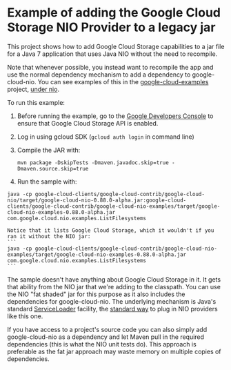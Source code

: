 Example of adding the Google Cloud Storage NIO Provider to a legacy jar
=======================================================================

This project shows how to add Google Cloud Storage capabilities to a jar file for a Java 7
application that uses Java NIO without the need to recompile.

Note that whenever possible, you instead want to recompile the app and use the normal
dependency mechanism to add a dependency to google-cloud-nio. You can see examples of
this in the [google-cloud-examples](../../../google-cloud-examples) project,
[under nio](../../../google-cloud-examples/src/main/java/com/google/cloud/examples/nio).

To run this example:

1. Before running the example, go to the [Google Developers Console][developers-console] to ensure that Google Cloud Storage API is enabled.

2. Log in using gcloud SDK (`gcloud auth login` in command line)

3. Compile the JAR with:
    ```
    mvn package -DskipTests -Dmaven.javadoc.skip=true -Dmaven.source.skip=true
    ```

4.    Run the sample with:

[//]: # ({x-version-update-start:google-cloud-nio:current})
    ```
    java -cp google-cloud-clients/google-cloud-contrib/google-cloud-nio/target/google-cloud-nio-0.88.0-alpha.jar:google-cloud-clients/google-cloud-contrib/google-cloud-nio-examples/target/google-cloud-nio-examples-0.88.0-alpha.jar com.google.cloud.nio.examples.ListFilesystems
    ```

    Notice that it lists Google Cloud Storage, which it wouldn't if you ran it without the NIO jar:
    ```
    java -cp google-cloud-clients/google-cloud-contrib/google-cloud-nio-examples/target/google-cloud-nio-examples-0.88.0-alpha.jar com.google.cloud.nio.examples.ListFilesystems
    ```
[//]: # ({x-version-update-end})

The sample doesn't have anything about Google Cloud Storage in it. It gets that ability from the NIO
jar that we're adding to the classpath. You can use the NIO "fat shaded" jar for this purpose as it
also includes the dependencies for google-cloud-nio.
The underlying mechanism is Java's standard [ServiceLoader](https://docs.oracle.com/javase/7/docs/api/java/util/ServiceLoader.html)
facility, the [standard way](http://docs.oracle.com/javase/7/docs/technotes/guides/io/fsp/filesystemprovider.html) to plug in NIO providers like this one.

If you have access to a project's source code you can also simply add google-cloud-nio as
a dependency and let Maven pull in the required dependencies (this is what the NIO unit tests do).
This approach is preferable as the fat jar approach may waste memory on multiple copies of
dependencies.

[developers-console]:https://console.developers.google.com/
